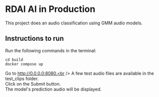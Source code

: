 # RDAI AI in Production

This project does an audio classification using GMM audio models.

## Instructions to run
Run the following commands in the terminal:
```
cd build
docker compose up
```

Go to http://0.0.0.0:8080.<br />
A few test audio files are available in the test_clips folder.<br />
Click on the Submit button.<br />
The model's prediction audio will be displayed.
